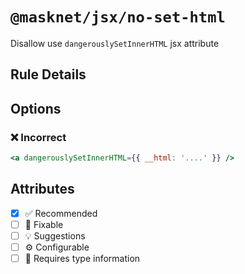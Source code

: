 <!-- begin title -->

# `@masknet/jsx/no-set-html`

Disallow use `dangerouslySetInnerHTML` jsx attribute

<!-- end title -->

## Rule Details

## Options

### :x: Incorrect

```jsx
<a dangerouslySetInnerHTML={{ __html: '....' }} />
```

## Attributes

<!-- begin attributes -->

- [x] :white_check_mark: Recommended
- [ ] :wrench: Fixable
- [ ] :bulb: Suggestions
- [ ] :gear: Configurable
- [ ] :thought_balloon: Requires type information

<!-- end attributes -->
